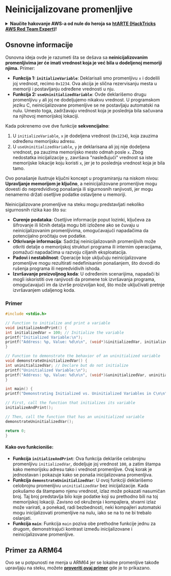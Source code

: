 # Neinicijalizovane promenljive

<details>

<summary><strong>Naučite hakovanje AWS-a od nule do heroja sa</strong> <a href="https://training.hacktricks.xyz/courses/arte"><strong>htARTE (HackTricks AWS Red Team Expert)</strong></a><strong>!</strong></summary>

Drugi načini podrške HackTricks-u:

* Ako želite da vidite **vašu kompaniju reklamiranu na HackTricks-u** ili da **preuzmete HackTricks u PDF formatu** proverite [**PLANOVE ZA PRIJAVU**](https://github.com/sponsors/carlospolop)!
* Nabavite [**zvanični PEASS & HackTricks swag**](https://peass.creator-spring.com)
* Otkrijte [**The PEASS Family**](https://opensea.io/collection/the-peass-family), našu kolekciju ekskluzivnih [**NFT-ova**](https://opensea.io/collection/the-peass-family)
* **Pridružite se** 💬 [**Discord grupi**](https://discord.gg/hRep4RUj7f) ili [**telegram grupi**](https://t.me/peass) ili nas **pratite** na **Twitteru** 🐦 [**@hacktricks\_live**](https://twitter.com/hacktricks\_live)**.**
* **Podelite svoje hakovanje trikove slanjem PR-ova na** [**HackTricks**](https://github.com/carlospolop/hacktricks) i [**HackTricks Cloud**](https://github.com/carlospolop/hacktricks-cloud) github repozitorijume.

</details>

## Osnovne informacije

Osnovna ideja ovde je razumeti šta se dešava sa **neinicijalizovanim promenljivima jer će imati vrednost koja je već bila u dodeljenoj memoriji njima.** Primer:

* **Funkcija 1: `initializeVariable`**: Deklarisali smo promenljivu `x` i dodelili joj vrednost, recimo `0x1234`. Ova akcija je slična rezervisanju mesta u memoriji i postavljanju određene vrednosti u nju.
* **Funkcija 2: `useUninitializedVariable`**: Ovde deklarišemo drugu promenljivu `y` ali joj ne dodeljujemo nikakvu vrednost. U programskom jeziku C, neinicijalizovane promenljive se ne postavljaju automatski na nulu. Umesto toga, zadržavaju vrednost koja je poslednja bila sačuvana na njihovoj memorijskoj lokaciji.

Kada pokrenemo ove dve funkcije **sekvencijalno**:

1. U `initializeVariable`, `x` je dodeljena vrednost (`0x1234`), koja zauzima određenu memorijsku adresu.
2. U `useUninitializedVariable`, `y` je deklarisana ali joj nije dodeljena vrednost, pa zauzima memorijsko mesto odmah posle `x`. Zbog nedostatka inicijalizacije `y`, završava "nasleđujući" vrednost sa iste memorijske lokacije koju koristi `x`, jer je to poslednja vrednost koja je bila tamo.

Ovo ponašanje ilustruje ključni koncept u programiranju na niskom nivou: **Upravljanje memorijom je ključno**, a neinicijalizovane promenljive mogu dovesti do nepredvidivog ponašanja ili sigurnosnih ranjivosti, jer mogu nenamerno držati osetljive podatke ostavljene u memoriji.

Neinicijalizovane promenljive na steku mogu predstavljati nekoliko sigurnosnih rizika kao što su:

* **Curenje podataka**: Osetljive informacije poput lozinki, ključeva za šifrovanje ili ličnih detalja mogu biti izložene ako se čuvaju u neinicijalizovanim promenljivima, omogućavajući napadačima da potencijalno pročitaju ove podatke.
* **Otkrivanje informacija**: Sadržaj neinicijalizovanih promenljivih može otkriti detalje o memorijskoj strukturi programa ili internim operacijama, pomažući napadačima u razvoju ciljanih eksploatacija.
* **Padovi i nestabilnost**: Operacije koje uključuju neinicijalizovane promenljive mogu rezultirati nedefinisanim ponašanjem, što dovodi do rušenja programa ili nepredvidivih ishoda.
* **Izvršavanje proizvoljnog koda**: U određenim scenarijima, napadači bi mogli iskoristiti ove ranjivosti da promene tok izvršavanja programa, omogućavajući im da izvrše proizvoljan kod, što može uključivati pretnje izvršavanjem udaljenog koda.

### Primer
```c
#include <stdio.h>

// Function to initialize and print a variable
void initializeAndPrint() {
int initializedVar = 100; // Initialize the variable
printf("Initialized Variable:\n");
printf("Address: %p, Value: %d\n\n", (void*)&initializedVar, initializedVar);
}

// Function to demonstrate the behavior of an uninitialized variable
void demonstrateUninitializedVar() {
int uninitializedVar; // Declare but do not initialize
printf("Uninitialized Variable:\n");
printf("Address: %p, Value: %d\n\n", (void*)&uninitializedVar, uninitializedVar);
}

int main() {
printf("Demonstrating Initialized vs. Uninitialized Variables in C\n\n");

// First, call the function that initializes its variable
initializeAndPrint();

// Then, call the function that has an uninitialized variable
demonstrateUninitializedVar();

return 0;
}
```
#### Kako ovo funkcioniše:

* **Funkcija `initializeAndPrint`**: Ova funkcija deklariše celobrojnu promenljivu `initializedVar`, dodeljuje joj vrednost `100`, a zatim štampa kako memorijsku adresu tako i vrednost promenljive. Ovaj korak je jednostavan i pokazuje kako se ponaša inicijalizovana promenljiva.
* **Funkcija `demonstrateUninitializedVar`**: U ovoj funkciji deklarišemo celobrojnu promenljivu `uninitializedVar` bez inicijalizacije. Kada pokušamo da štampamo njenu vrednost, izlaz može pokazati nasumičan broj. Taj broj predstavlja bilo koje podatke koji su prethodno bili na toj memorijskoj lokaciji. Zavisno od okruženja i kompajlera, stvarni izlaz može varirati, a ponekad, radi bezbednosti, neki kompajleri automatski mogu inicijalizovati promenljive na nulu, iako se na to ne bi trebalo oslanjati.
* **Funkcija `main`**: Funkcija `main` poziva obe prethodne funkcije jednu za drugom, demonstrirajući kontrast između inicijalizovane i neinicijalizovane promenljive.

## Primer za ARM64

Ovo se u potpunosti ne menja u ARM64 jer se lokalne promenljive takođe upravljaju na steku, možete [**proveriti ovaj primer**](https://8ksec.io/arm64-reversing-and-exploitation-part-6-exploiting-an-uninitialized-stack-variable-vulnerability/) gde je to prikazano.

